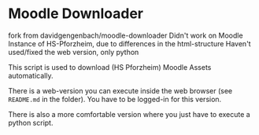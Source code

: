# Moodle Downloader

fork from davidgengenbach/moodle-downloader
Didn't work on Moodle Instance of HS-Pforzheim, due to differences in the html-structure
Haven't used/fixed the web version, only python

This script is used to download (HS Pforzheim) Moodle Assets automatically.

There is a web-version you can execute inside the web browser (see `README.md` in the folder). You have to be logged-in for this version.

There is also a more comfortable version where you just have to execute a python script.
